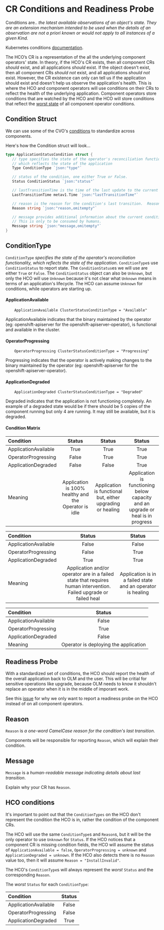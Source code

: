 # CR Conditions and Readiness Probe
Conditions are..
	   _the latest available observations of an object's state. They are
	   an extension mechanism intended to be used when the details of an
	   observation are not a priori known or would not apply to all
	   instances of a given Kind._

Kubernetes conditions [documentation](https://github.com/kubernetes/community/blob/master/contributors/devel/sig-architecture/api-conventions.md#spec-and-status).

The HCO’s CR is a representation of the all the underlying component operators'
state.  In theory, if the HCO's CR exists, then all component CRs _should_
exist, and all applications _should_ exist.  If the object doesn’t exist, then
all component CRs _should not_ exist, and all applications _should not_ exist.
However, the CR existence can only can tell us if the application should exist and
doesn't help us observe the application's health. This is where the HCO and
component operators will use conditions on their CRs to reflect the health of
the underlying application.  Component operators store conditions that are
watched by the HCO and the HCO will store conditions that reflect the
[worst state](https://github.com/kubevirt/hyperconverged-cluster-operator/blob/master/docs/conditions.md#hco-conditions) of all component operator conditions.

## Condition Struct
We can use some of the CVO's [conditions](https://github.com/openshift/api/blob/b1bcdbc/config/v1/types_cluster_operator.go#L123-L134) to standardize across components.

Here's how the Condition struct will look...

```go
type ApplicationStatusCondition struct {
   // type specifies the state of the operator's reconciliation functionality,
   // which reflects the state of the application
   Type ConditionType `json:"type"`

   // status of the condition, one either True or False.
   Status ConditionStatus `json:"status"`

   // lastTransitionTime is the time of the last update to the current status object.
   LastTransitionTime metav1.Time `json:"lastTransitionTime"`

   // reason is the reason for the condition's last transition.  Reasons are CamelCase
   Reason string `json:"reason,omitempty"`

   // message provides additional information about the current condition.
   // This is only to be consumed by humans.
   Message string `json:"message,omitempty"`
}
```

## ConditionType
`ConditionType` _specifies the state of the operator's reconciliation functionality,
which reflects the state of the application_. `ConditionType`s use `ConditionStatus`
to report state.  The `ConditionStatus`es we will use are either `True` or `False`.
The `ConditionStatus` object can also be `Unknown`, but only the HCO will use
`Unknown` because it's not clear what `Unknown` means in terms of an application's
lifecycle.  The HCO can assume `Unknown` for conditions, while operators are starting up.

#### ApplicationAvailable
```
	ApplicationAvailable ClusterStatusConditionType = "Available"
```
ApplicationAvailable indicates that the binary maintained by the operator
(eg: openshift-apiserver for the openshift-apiserver-operator), is functional
and available in the cluster.

#### OperatorProgressing
```
	OperatorProgressing ClusterStatusConditionType = "Progressing"
```
Progressing indicates that the operator is actively making changes to the binary
maintained by the operator (eg: openshift-apiserver for the
openshift-apiserver-operator).

#### ApplicationDegraded
```
	ApplicationDegraded ClusterStatusConditionType = "Degraded"
```
Degraded indicates that the application is not functioning completely.
An example of a degraded state would be if there should be 5 copies of the
component running but only 4 are running. It may still be available, but it is
degraded.

#### Condition Matrix

| Condition        | Status           | Status  | Status  |
| :------------- |:-------------:|:-----:|:-----:|
| ApplicationAvailable | True | True | True |
| OperatorProgressing | False | True | True |
| ApplicationDegraded | False | False | True |
| Meaning | Application is 100% healthy and the Operator is idle | Application is functional but, either upgrading or healing | Application is functioning below capacity and an upgrade or heal is in progress |

| Condition        | Status           | Status  |
| :------------- |:-------------:|:-----:|
| ApplicationAvailable | False | False |
| OperatorProgressing | False | True |
| ApplicationDegraded | True | True |
| Meaning | Application and/or operator are in a failed state that requires human intervention.  Failed upgrade or failed heal | Application is in a failed state and an operator is healing |

| Condition        | Status           |
| :------------- |:-------------:|
| ApplicationAvailable | False |
| OperatorProgressing | True |
| ApplicationDegraded | False |
| Meaning | Operator is deploying the application |

## Readiness Probe
With a standardized set of conditions, the HCO should report the health of the
overall application back to OLM and the user.  This will be critial for sensitive
operations like upgrade, because OLM needs to know it shouldn't replace an
operator when it is in the middle of imporant work.

See this [issue](https://github.com/operator-framework/operator-lifecycle-manager/issues/922) for why we only want to report a readiness probe on the HCO
instead of on all component operators.

## Reason
`Reason` is _a one-word CamelCase reason for the condition's last transition_.

Components will be responsible for reporting `Reason`, which will explain their
condition.

## Message
`Message` is a _human-readable message indicating details about last transition_.

Explain why your CR has `Reason`.

## HCO conditions
It's important to point out that the `ConditionTypes` on the HCO don't represent
the condition the HCO is in, rather the condition of the component CRs.

The HCO will use the same `ConditionType`s and `Reason`s, but it will be the
only operator to use `Unknown` for `Status`.  If the HCO notices that a component
CR is missing condition fields, the HCO will assume the status of
`ApplicationAvailable = false`, `OperatorProgressing = unknown` and
`ApplicationDegraded = unknown`.  If the HCO also detects there is no `Reason` value
too, then it will assume `Reason = "InstallInvalid"`.

The HCO's `ConditionType`s will always represent the _worst_ `Status` and the
corresponding `Reason`.

The _worst_ `Status` for each `ConditionType`:

| Condition   | Status  |
| :------------- |:-------------:|
| ApplicationAvailable | False |
| OperatorProgressing | False |
| ApplicationDegraded | True |
